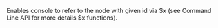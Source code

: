 Enables console to refer to the node with given id via $x (see Command Line API for more details
$x functions).

